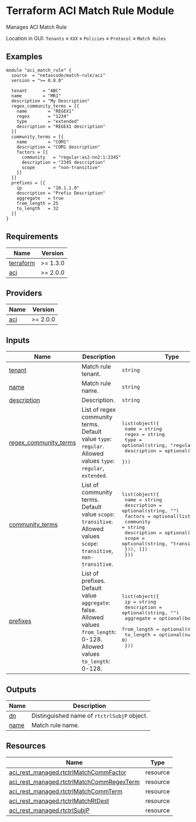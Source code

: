 <!-- BEGIN_TF_DOCS -->
# Terraform ACI Match Rule Module

Manages ACI Match Rule

Location in GUI:
`Tenants` » `XXX` » `Policies` » `Protocol` » `Match Rules`

## Examples

```hcl
module "aci_match_rule" {
  source  = "netascode/match-rule/aci"
  version = ">= 0.8.0"

  tenant      = "ABC"
  name        = "MR1"
  description = "My Description"
  regex_community_terms = [{
    name        = "REGEX1"
    regex       = "1234"
    type        = "extended"
    description = "REGEX1 description"
  }]
  community_terms = [{
    name        = "COM1"
    description = "COM1 description"
    factors = [{
      community   = "regular:as2-nn2:1:2345"
      description = "2345 description"
      scope       = "non-transitive"
    }]
  }]
  prefixes = [{
    ip          = "10.1.1.0"
    description = "Prefix Description"
    aggregate   = true
    from_length = 25
    to_length   = 32
  }]
}
```

## Requirements

| Name | Version |
|------|---------|
| <a name="requirement_terraform"></a> [terraform](#requirement\_terraform) | >= 1.3.0 |
| <a name="requirement_aci"></a> [aci](#requirement\_aci) | >= 2.0.0 |

## Providers

| Name | Version |
|------|---------|
| <a name="provider_aci"></a> [aci](#provider\_aci) | >= 2.0.0 |

## Inputs

| Name | Description | Type | Default | Required |
|------|-------------|------|---------|:--------:|
| <a name="input_tenant"></a> [tenant](#input\_tenant) | Match rule tenant. | `string` | n/a | yes |
| <a name="input_name"></a> [name](#input\_name) | Match rule name. | `string` | n/a | yes |
| <a name="input_description"></a> [description](#input\_description) | Description. | `string` | `""` | no |
| <a name="input_regex_community_terms"></a> [regex\_community\_terms](#input\_regex\_community\_terms) | List of regex community terms. Default value `type`: `regular`. Allowed values `type`: `regular`, `extended`. | <pre>list(object({<br>    name        = string<br>    regex       = string<br>    type        = optional(string, "regular")<br>    description = optional(string, "")<br>  }))</pre> | `[]` | no |
| <a name="input_community_terms"></a> [community\_terms](#input\_community\_terms) | List of community terms. Default value `scope`: `transitive`. Allowed values `scope`: `transitive`, `non-transitive`. | <pre>list(object({<br>    name        = string<br>    description = optional(string, "")<br>    factors = optional(list(object({<br>      community   = string<br>      description = optional(string, "")<br>      scope       = optional(string, "transitive")<br>    })), [])<br>  }))</pre> | `[]` | no |
| <a name="input_prefixes"></a> [prefixes](#input\_prefixes) | List of prefixes. Default value `aggregate`: false. Allowed values `from_length`: 0-128. Allowed values `to_length`: 0-128. | <pre>list(object({<br>    ip          = string<br>    description = optional(string, "")<br>    aggregate   = optional(bool, false)<br>    from_length = optional(number, 0)<br>    to_length   = optional(number, 0)<br>  }))</pre> | `[]` | no |

## Outputs

| Name | Description |
|------|-------------|
| <a name="output_dn"></a> [dn](#output\_dn) | Distinguished name of `rtctrlSubjP` object. |
| <a name="output_name"></a> [name](#output\_name) | Match rule name. |

## Resources

| Name | Type |
|------|------|
| [aci_rest_managed.rtctrlMatchCommFactor](https://registry.terraform.io/providers/CiscoDevNet/aci/latest/docs/resources/rest_managed) | resource |
| [aci_rest_managed.rtctrlMatchCommRegexTerm](https://registry.terraform.io/providers/CiscoDevNet/aci/latest/docs/resources/rest_managed) | resource |
| [aci_rest_managed.rtctrlMatchCommTerm](https://registry.terraform.io/providers/CiscoDevNet/aci/latest/docs/resources/rest_managed) | resource |
| [aci_rest_managed.rtctrlMatchRtDest](https://registry.terraform.io/providers/CiscoDevNet/aci/latest/docs/resources/rest_managed) | resource |
| [aci_rest_managed.rtctrlSubjP](https://registry.terraform.io/providers/CiscoDevNet/aci/latest/docs/resources/rest_managed) | resource |
<!-- END_TF_DOCS -->